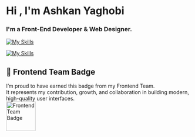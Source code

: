 
<h1 align="left">Hi , I'm Ashkan Yaghobi</h1>
<h3 align="left">I'm a Front-End Developer & Web Designer.</h3>

[![My Skills](https://skillicons.dev/icons?i=html,css,scss,js,ts,bootstrap,jquery,react,nextjs,redux,github,wordpress,materialui,tailwind&perline=15)](https://skillicons.dev)

[![My Skills](https://skillicons.dev/icons?i=illustrator,photoshop,xd,figma)](https://skillicons.dev)

## 🏅 Frontend Team Badge
I’m proud to have earned this badge from my Frontend Team.  
It represents my contribution, growth, and collaboration in building modern, high-quality user interfaces.  
<img src="https://github.com/user-attachments/assets/ac4bbdef-1e71-4914-935b-858cccb0df68" alt="Frontend Team Badge" width="80" height="80" />

